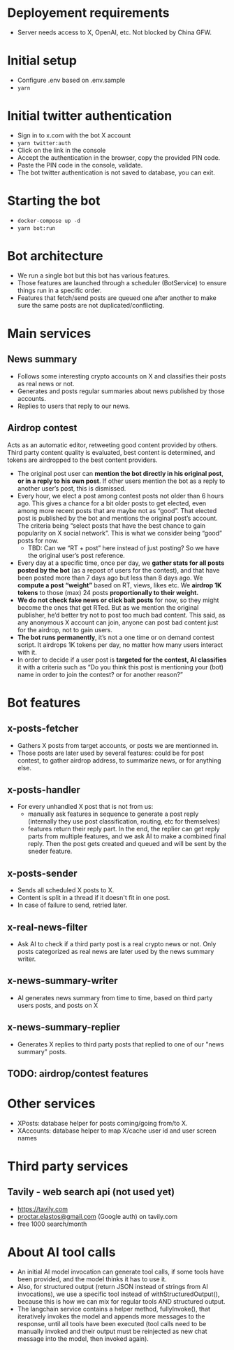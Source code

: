 # Deployement requirements

- Server needs access to X, OpenAI, etc. Not blocked by China GFW.

# Initial setup

- Configure .env based on .env.sample
- `yarn`

# Initial twitter authentication

- Sign in to x.com with the bot X account
- `yarn twitter:auth`
- Click on the link in the console
- Accept the authentication in the browser, copy the provided PIN code.
- Paste the PIN code in the console, validate.
- The bot twitter authentication is not saved to database, you can exit.

# Starting the bot

- `docker-compose up -d`
- `yarn bot:run`

# Bot architecture

- We run a single bot but this bot has various features.
- Those features are launched through a scheduler (BotService) to ensure things run in a specific order.
- Features that fetch/send posts are queued one after another to make sure the same posts are not duplicated/conflicting.

# Main services

## News summary
- Follows some interesting crypto accounts on X and classifies their posts as real news or not.
- Generates and posts regular summaries about news published by those accounts.
- Replies to users that reply to our news.

## Airdrop contest
Acts as an automatic editor, retweeting good content provided by others. Third party content quality is evaluated, best content is determined, and tokens are airdropped to the best content providers. 

- The original post user can **mention the bot directly in his original post**, **or in a reply to his own post**. If other users mention the bot as a reply to another user’s post, this is dismissed.
- Every hour, we elect a post among contest posts not older than 6 hours ago. This gives a chance for a bit older posts to get elected, even among more recent posts that are maybe not as “good”. That elected post is published by the bot and mentions the original post’s account. The criteria being “select posts that have the best chance to gain popularity on X social network”. This is what we consider being “good” posts for now.
  - TBD: Can we “RT + post” here instead of just posting? So we have the original user’s post reference.
- Every day at a specific time, once per day, we **gather stats for all posts posted by the bot** (as a repost of users for the contest), and that have been posted more than 7 days ago but less than 8 days ago. We **compute a post “weight”** based on RT, views, likes etc. We **airdrop 1K tokens** to those (max) 24 posts **proportionally to their weight.**
- **We do not check fake news or click bait posts** for now, so they might become the ones that get RTed. But as we mention the original publisher, he’d better try not to post too much bad content. This said, as any anonymous X account can join, anyone can post bad content just for the airdrop, not to gain users.
- **The bot runs permanently**, it’s not a one time or on demand contest script. It airdrops 1K tokens per day, no matter how many users interact with it.
- In order to decide if a user post is **targeted for the contest, AI classifies** it with a criteria such as “Do you think this post is mentioning your (bot) name in order to join the contest? or for another reason?”

# Bot features

## x-posts-fetcher
- Gathers X posts from target accounts, or posts we are mentionned in.
- Those posts are later used by several features: could be for post contest, to gather airdrop address, to summarize news, or for anything else.

## x-posts-handler
- For every unhandled X post that is not from us:
  - manually ask features in sequence to generate a post reply (internally they use post classification, routing, etc for themselves)
  - features return their reply part. In the end, the replier can get reply parts from multiple features, and we ask AI to make a combined final reply. Then the post gets created and queued and will be sent by the sneder feature.

## x-posts-sender
- Sends all scheduled X posts to X. 
- Content is split in a thread if it doesn't fit in one post.
- In case of failure to send, retried later.
  
## x-real-news-filter
- Ask AI to check if a third party post is a real crypto news or not. Only posts categorized as real news are later used by the news summary writer.

## x-news-summary-writer
- AI generates news summary from time to time, based on third party users posts, and posts on X

## x-news-summary-replier
- Generates X replies to third party posts that replied to one of our "news summary" posts.

## TODO: airdrop/contest features

# Other services

- XPosts: database helper for posts coming/going from/to X.
- XAccounts: database helper to map X/cache user id and user screen names 

# Third party services

## Tavily - web search api (not used yet)

- https://tavily.com
- proctar.elastos@gmail.com (Google auth) on tavily.com
- free 1000 search/month

# About AI tool calls

- An initial AI model invocation can generate tool calls, if some tools have been provided, and the model thinks it has to use it.
- Also, for structured output (return JSON instead of strings from AI invocations), we use a specific tool instead of withStructuredOutput(), because this is how we can mix for regular tools AND structured output.
- The langchain service contains a helper method, fullyInvoke(), that iteratively invokes the model and appends more messages to the response, until all tools have been executed (tool calls need to be manually invoked and their output must be reinjected as new chat message into the model, then invoked again).